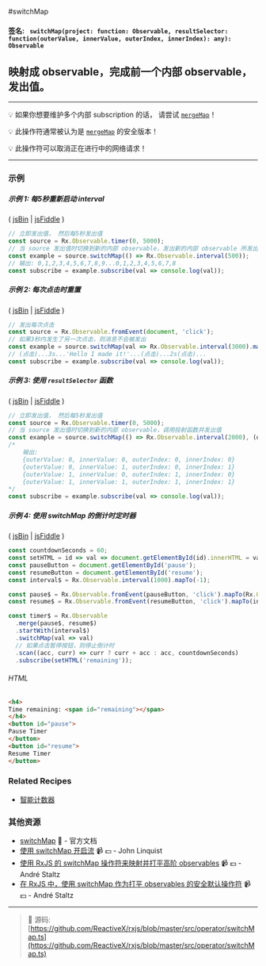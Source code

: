 #switchMap

#### 签名: ` switchMap(project: function: Observable, resultSelector: function(outerValue, innerValue, outerIndex, innerIndex): any): Observable`

## 映射成 observable，完成前一个内部 observable，发出值。

 ---

:bulb: 如果你想要维护多个内部 subscription 的话， 请尝试 [`mergeMap`](mergemap.md)！

:bulb: 此操作符通常被认为是 [`mergeMap`](mergemap.md) 的安全版本！

:bulb: 此操作符可以取消正在进行中的网络请求！

---

### 示例

##### 示例 1: 每5秒重新启动 interval

( [jsBin](http://jsbin.com/birepuveya/1/edit?js,console) | [jsFiddle](https://jsfiddle.net/btroncone/6pz981gd/) )

```js
// 立即发出值， 然后每5秒发出值
const source = Rx.Observable.timer(0, 5000);
// 当 source 发出值时切换到新的内部 observable，发出新的内部 observable 所发出的值
const example = source.switchMap(() => Rx.Observable.interval(500));
// 输出: 0,1,2,3,4,5,6,7,8,9...0,1,2,3,4,5,6,7,8
const subscribe = example.subscribe(val => console.log(val));
```

##### 示例 2: 每次点击时重置

( [jsBin](http://jsbin.com/zoruboxogo/1/edit?js,console) | [jsFiddle](https://jsfiddle.net/btroncone/y11v8aqz/) )

```js
// 发出每次点击
const source = Rx.Observable.fromEvent(document, 'click');
// 如果3秒内发生了另一次点击，则消息不会被发出
const example = source.switchMap(val => Rx.Observable.interval(3000).mapTo('Hello, I made it!'));
// (点击)...3s...'Hello I made it!'...(点击)...2s(点击)...
const subscribe = example.subscribe(val => console.log(val));
```

##### 示例 3: 使用 `resultSelector` 函数

( [jsBin](http://jsbin.com/qobapubeze/1/edit?js,console) | [jsFiddle](https://jsfiddle.net/btroncone/nqfu534y/) )

```js
// 立即发出值， 然后每5秒发出值
const source = Rx.Observable.timer(0, 5000);
// 当 source 发出值时切换到新的内部 observable，调用投射函数并发出值
const example = source.switchMap(() => Rx.Observable.interval(2000), (outerValue, innerValue, outerIndex, innerIndex) => ({outerValue, innerValue, outerIndex, innerIndex}));
/*
	输出:
	{outerValue: 0, innerValue: 0, outerIndex: 0, innerIndex: 0}
	{outerValue: 0, innerValue: 1, outerIndex: 0, innerIndex: 1}
	{outerValue: 1, innerValue: 0, outerIndex: 1, innerIndex: 0}
	{outerValue: 1, innerValue: 1, outerIndex: 1, innerIndex: 1}
*/
const subscribe = example.subscribe(val => console.log(val));
```

##### 示例 4: 使用 switchMap 的倒计时定时器

( [jsBin](http://jsbin.com/zahohikaha/1/edit?html,js,console,output) | [jsFiddle](https://jsfiddle.net/btroncone/ww7zg988/1/) )

```js
const countdownSeconds = 60;
const setHTML = id => val => document.getElementById(id).innerHTML = val;
const pauseButton = document.getElementById('pause');
const resumeButton = document.getElementById('resume');
const interval$ = Rx.Observable.interval(1000).mapTo(-1);

const pause$ = Rx.Observable.fromEvent(pauseButton, 'click').mapTo(Rx.Observable.of(false))
const resume$ = Rx.Observable.fromEvent(resumeButton, 'click').mapTo(interval$);

const timer$ = Rx.Observable
  .merge(pause$, resume$)
  .startWith(interval$)
  .switchMap(val => val)
  // 如果点击暂停按钮，则停止倒计时
  .scan((acc, curr) => curr ? curr + acc : acc, countdownSeconds)
  .subscribe(setHTML('remaining'));
```

###### HTML

```html
<h4>
Time remaining: <span id="remaining"></span>
</h4>
<button id="pause">
Pause Timer
</button>
<button id="resume">
Resume Timer
</button>
```

### Related Recipes

* [智能计数器](../../recipes/smartcounter.md)

### 其他资源

* [switchMap](http://cn.rx.js.org/class/es6/Observable.js~Observable.html#instance-method-switchMap) :newspaper: - 官方文档
* [使用 switchMap 开启流](https://egghead.io/lessons/rxjs-starting-a-stream-with-switchmap?course=step-by-step-async-javascript-with-rxjs) :video_camera: :dollar: - John Linquist
* [使用 RxJS 的 switchMap 操作符来映射并打平高阶 observables](https://egghead.io/lessons/rxjs-use-rxjs-switchmap-to-map-and-flatten-higher-order-observables?course=use-higher-order-observables-in-rxjs-effectively) :video_camera: :dollar: - André Staltz
* [在 RxJS 中，使用 switchMap 作为打平 observables 的安全默认操作符](https://egghead.io/lessons/rxjs-use-switchmap-as-a-safe-default-to-flatten-observables-in-rxjs?course=use-higher-order-observables-in-rxjs-effectively) :video_camera: :dollar: - André Staltz

---
> :file_folder: 源码:  [https://github.com/ReactiveX/rxjs/blob/master/src/operator/switchMap.ts](https://github.com/ReactiveX/rxjs/blob/master/src/operator/switchMap.ts)
